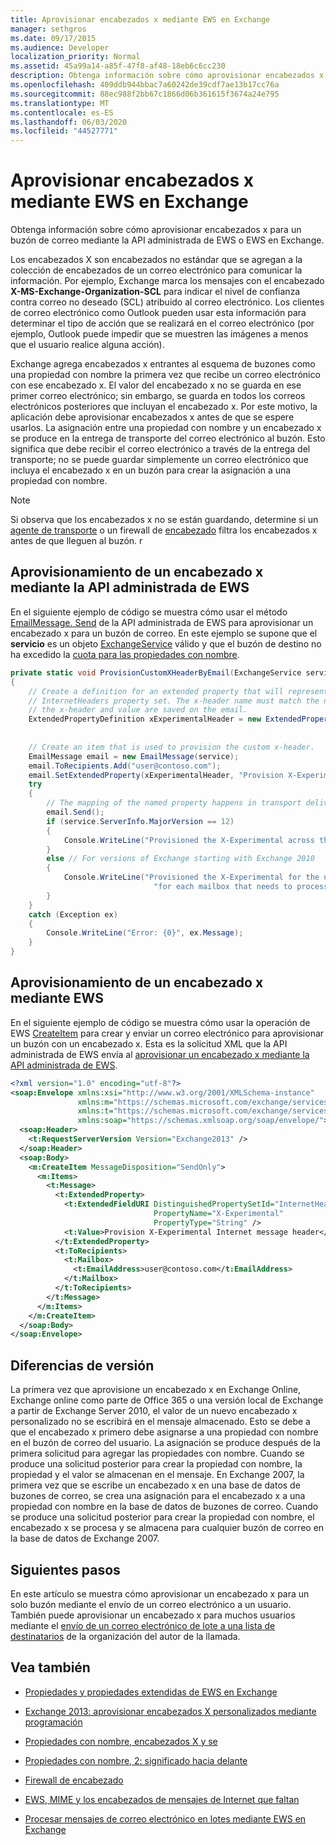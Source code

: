 ```yaml
---
title: Aprovisionar encabezados x mediante EWS en Exchange
manager: sethgros
ms.date: 09/17/2015
ms.audience: Developer
localization_priority: Normal
ms.assetid: 45a99a14-a85f-47f8-af48-18eb6c6cc230
description: Obtenga información sobre cómo aprovisionar encabezados x para un buzón de correo mediante la API administrada de EWS o EWS en Exchange.
ms.openlocfilehash: 409ddb944bbac7a60242de39cdf7ae13b17cc76a
ms.sourcegitcommit: 88ec988f2bb67c1866d06b361615f3674a24e795
ms.translationtype: MT
ms.contentlocale: es-ES
ms.lasthandoff: 06/03/2020
ms.locfileid: "44527771"
---
```

# <a name="provision-x-headers-by-using-ews-in-exchange"></a>Aprovisionar encabezados x mediante EWS en Exchange

Obtenga información sobre cómo aprovisionar encabezados x para un buzón de correo mediante la API administrada de EWS o EWS en Exchange.
  
Los encabezados X son encabezados no estándar que se agregan a la colección de encabezados de un correo electrónico para comunicar la información. Por ejemplo, Exchange marca los mensajes con el encabezado **X-MS-Exchange-Organization-SCL** para indicar el nivel de confianza contra correo no deseado (SCL) atribuido al correo electrónico. Los clientes de correo electrónico como Outlook pueden usar esta información para determinar el tipo de acción que se realizará en el correo electrónico (por ejemplo, Outlook puede impedir que se muestren las imágenes a menos que el usuario realice alguna acción). 
  
Exchange agrega encabezados x entrantes al esquema de buzones como una propiedad con nombre la primera vez que recibe un correo electrónico con ese encabezado x. El valor del encabezado x no se guarda en ese primer correo electrónico; sin embargo, se guarda en todos los correos electrónicos posteriores que incluyan el encabezado x. Por este motivo, la aplicación debe aprovisionar encabezados x antes de que se espere usarlos. La asignación entre una propiedad con nombre y un encabezado x se produce en la entrega de transporte del correo electrónico al buzón. Esto significa que debe recibir el correo electrónico a través de la entrega del transporte; no se puede guardar simplemente un correo electrónico que incluya el encabezado x en un buzón para crear la asignación a una propiedad con nombre.
  
> [!NOTE]
> Si observa que los encabezados x no se están guardando, determine si un [agente de transporte](https://code.msdn.microsoft.com/Exchange-2013-Build-an-32f62f5a) o un firewall de [encabezado](https://technet.microsoft.com/library/bb232136%28v=exchg.150%29.aspx) filtra los encabezados x antes de que lleguen al buzón. r
  
## <a name="provision-an-x-header-by-using-the-ews-managed-api"></a>Aprovisionamiento de un encabezado x mediante la API administrada de EWS
<a name="bk_example1"> </a>

En el siguiente ejemplo de código se muestra cómo usar el método [EmailMessage. Send](https://msdn.microsoft.com/library/office/microsoft.exchange.webservices.data.emailmessage.send%28v=exchg.80%29.aspx) de la API administrada de EWS para aprovisionar un encabezado x para un buzón de correo. En este ejemplo se supone que el **servicio** es un objeto [ExchangeService](https://msdn.microsoft.com/library/microsoft.exchange.webservices.data.exchangeservice%28v=exchg.80%29.aspx) válido y que el buzón de destino no ha excedido la [cuota para las propiedades con nombre](https://technet.microsoft.com/library/bb851492%28v=EXCHG.80%29.aspx).
  
```cs
private static void ProvisionCustomXHeaderByEmail(ExchangeService service)
{
    // Create a definition for an extended property that will represent a custom x-header. X-headers must be created in the
    // InternetHeaders property set. The x-header name must match the name of the x-header sent in the subsequent emails so
    // the x-header and value are saved on the email.
    ExtendedPropertyDefinition xExperimentalHeader = new ExtendedPropertyDefinition(DefaultExtendedPropertySet.InternetHeaders,
                                                                                            "X-Experimental",
                                                                                            MapiPropertyType.String);
    // Create an item that is used to provision the custom x-header.
    EmailMessage email = new EmailMessage(service);
    email.ToRecipients.Add("user@contoso.com");
    email.SetExtendedProperty(xExperimentalHeader, "Provision X-Experimental Internet message header");
    try
    {
        // The mapping of the named property happens in transport delivery.
        email.Send();
        if (service.ServerInfo.MajorVersion == 12)
        {
            Console.WriteLine("Provisioned the X-Experimental across the mailbox database that hosts the user's mailbox.");
        }
        else // For versions of Exchange starting with Exchange 2010
        {
            Console.WriteLine("Provisioned the X-Experimental for the user's mailbox. You will need to run this " +
                                "for each mailbox that needs to process this x-header.");
        }
    }
    catch (Exception ex)
    {
        Console.WriteLine("Error: {0}", ex.Message);
    }
}
```

## <a name="provision-an-x-header-by-using-ews"></a>Aprovisionamiento de un encabezado x mediante EWS
<a name="bk_example1"> </a>

En el siguiente ejemplo de código se muestra cómo usar la operación de EWS [CreateItem](https://msdn.microsoft.com/library/78a52120-f1d0-4ed7-8748-436e554f75b6%28Office.15%29.aspx) para crear y enviar un correo electrónico para aprovisionar un buzón con un encabezado x. Esta es la solicitud XML que la API administrada de EWS envía al [aprovisionar un encabezado x mediante la API administrada de EWS](#bk_example1).
  
```XML
<?xml version="1.0" encoding="utf-8"?>
<soap:Envelope xmlns:xsi="http://www.w3.org/2001/XMLSchema-instance"
               xmlns:m="https://schemas.microsoft.com/exchange/services/2006/messages"
               xmlns:t="https://schemas.microsoft.com/exchange/services/2006/types"
               xmlns:soap="https://schemas.xmlsoap.org/soap/envelope/">
  <soap:Header>
    <t:RequestServerVersion Version="Exchange2013" />
  </soap:Header>
  <soap:Body>
    <m:CreateItem MessageDisposition="SendOnly">
      <m:Items>
        <t:Message>
          <t:ExtendedProperty>
            <t:ExtendedFieldURI DistinguishedPropertySetId="InternetHeaders"
                                PropertyName="X-Experimental"
                                PropertyType="String" />
            <t:Value>Provision X-Experimental Internet message header</t:Value>
          </t:ExtendedProperty>
          <t:ToRecipients>
            <t:Mailbox>
              <t:EmailAddress>user@contoso.com</t:EmailAddress>
            </t:Mailbox>
          </t:ToRecipients>
        </t:Message>
      </m:Items>
    </m:CreateItem>
  </soap:Body>
</soap:Envelope>

```

## <a name="version-differences"></a>Diferencias de versión
<a name="bk_example1"> </a>

La primera vez que aprovisione un encabezado x en Exchange Online, Exchange online como parte de Office 365 o una versión local de Exchange a partir de Exchange Server 2010, el valor de un nuevo encabezado x personalizado no se escribirá en el mensaje almacenado. Esto se debe a que el encabezado x primero debe asignarse a una propiedad con nombre en el buzón de correo del usuario. La asignación se produce después de la primera solicitud para agregar las propiedades con nombre. Cuando se produce una solicitud posterior para crear la propiedad con nombre, la propiedad y el valor se almacenan en el mensaje. En Exchange 2007, la primera vez que se escribe un encabezado x en una base de datos de buzones de correo, se crea una asignación para el encabezado x a una propiedad con nombre en la base de datos de buzones de correo. Cuando se produce una solicitud posterior para crear la propiedad con nombre, el encabezado x se procesa y se almacena para cualquier buzón de correo en la base de datos de Exchange 2007.
  
## <a name="next-steps"></a>Siguientes pasos
<a name="bk_example1"> </a>

En este artículo se muestra cómo aprovisionar un encabezado x para un solo buzón mediante el envío de un correo electrónico a un usuario. También puede aprovisionar un encabezado x para muchos usuarios mediante el [envío de un correo electrónico de lote a una lista de destinatarios](how-to-process-email-messages-in-batches-by-using-ews-in-exchange.md) de la organización del autor de la llamada. 
  
## <a name="see-also"></a>Vea también


- [Propiedades y propiedades extendidas de EWS en Exchange](properties-and-extended-properties-in-ews-in-exchange.md)
    
- [Exchange 2013: aprovisionar encabezados X personalizados mediante programación](https://code.msdn.microsoft.com/exchange/Exchange-2013-Provision-d4ef5719)
    
- [Propiedades con nombre, encabezados X y se](https://blogs.technet.com/b/exchange/archive/2009/04/06/3407221.aspx)
    
- [Propiedades con nombre, 2: significado hacia delante](https://blogs.technet.com/b/exchange/archive/2009/06/12/3407672.aspx)
    
- [Firewall de encabezado](https://technet.microsoft.com/library/bb232136%28v=exchg.150%29.aspx)
    
- [EWS, MIME y los encabezados de mensajes de Internet que faltan](https://msdn.microsoft.com/library/office/hh545614%28v=exchg.140%29.aspx)
    
- [Procesar mensajes de correo electrónico en lotes mediante EWS en Exchange](how-to-process-email-messages-in-batches-by-using-ews-in-exchange.md)
    

